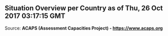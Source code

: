 ## Situation Overview per Country as of Thu, 26 Oct 2017 03:17:15 GMT

Source: **ACAPS (Assessment Capacities Project) - https://www.acaps.org**